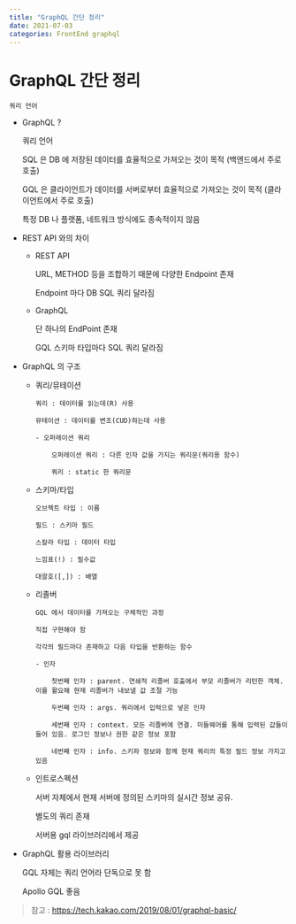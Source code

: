 ```yaml
---
title: "GraphQL 간단 정리"
date: 2021-07-03
categories: FrontEnd graphql
---
```


# GraphQL 간단 정리

    쿼리 언어

- GraphQL ?

  쿼리 언어

  SQL 은 DB 에 저장된 데이터를 효율적으로 가져오는 것이 목적 (백엔드에서 주로 호출)

  GQL 은 클라이언트가 데이터를 서버로부터 효율적으로 가져오는 것이 목적 (클라이언트에서 주로 호출)

  특정 DB 나 플랫폼, 네트워크 방식에도 종속적이지 않음

- REST API 와의 차이

  - REST API

    URL, METHOD 등을 조합하기 때문에 다양한 Endpoint 존재

    Endpoint 마다 DB SQL 쿼리 달라짐

  - GraphQL

    단 하나의 EndPoint 존재

    GQL 스키마 타입마다 SQL 쿼리 달라짐

- GraphQL 의 구조

  - 쿼리/뮤테이션

        쿼리 : 데이터를 읽는데(R) 사용

        뮤테이션 : 데이터를 변조(CUD)하는데 사용

        - 오퍼레이션 쿼리

            오퍼레이션 쿼리 : 다른 인자 값을 가지는 쿼리문(쿼리용 함수)

            쿼리 : static 한 쿼리문

  - 스키마/타입

        오브젝트 타입 : 이름

        필드 : 스키마 필드

        스칼라 타입 : 데이터 타입

        느낌표(!) : 필수값

        대괄호([,]) : 배열

  - 리졸버

        GQL 에서 데이터를 가져오는 구체적인 과정

        직접 구현해야 함

        각각의 필드마다 존재하고 다음 타입을 반환하는 함수

        - 인자

            첫번째 인자 : parent. 연쇄적 리졸버 호출에서 부모 리졸버가 리턴한 객체. 이를 활요해 현재 리졸버가 내보낼 값 조절 가능

            두번째 인자 : args. 쿼리에서 입력으로 넣은 인자

            세번째 인자 : context. 모든 리졸버에 연결. 미들웨어를 통해 입력된 값들이 들어 있음. 로그인 정보나 권한 같은 정보 포함

            네번째 인자 : info. 스키파 정보와 함께 현재 쿼리의 특정 필드 정보 가지고 있음

  - 인트로스펙션

    서버 자체에서 현재 서버에 정의된 스키마의 실시간 정보 공유.

    별도의 쿼리 존재

    서버용 gql 라이브러리에서 제공

- GraphQL 활용 라이브러리

  GQL 자체는 쿼리 언어라 단독으로 못 함

  Apollo GQL 좋음

> 참고 : https://tech.kakao.com/2019/08/01/graphql-basic/
